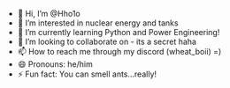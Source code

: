 - 👋 Hi, I’m @Hho1o
- 👀 I’m interested in nuclear energy and tanks
- 🌱 I’m currently learning Python and Power Engineering!
- 💞️ I’m looking to collaborate on - its a secret haha
- 📫 How to reach me through my discord (wheat_boii) =)
- 😄 Pronouns: he/him
- ⚡ Fun fact: You can smell ants...really!

<!---
Hho1o/Hho1o is a ✨ special ✨ repository because its `README.md` (this file) appears on your GitHub profile.
You can click the Preview link to take a look at your changes.
--->

